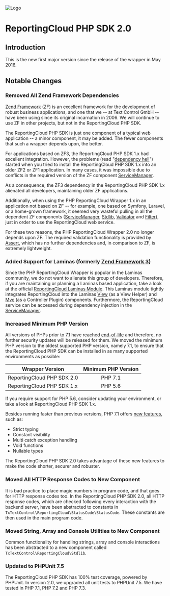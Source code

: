 ![Logo](../resource/rc_logo_512.png)

# ReportingCloud PHP SDK 2.0

## Introduction

This is the new first major version since the release of the wrapper in May 2016.

## Notable Changes

### Removed All Zend Framework Dependencies

[Zend Framework](https://framework.zend.com/) (ZF) is an excellent framework for the development of robust business applications, and one that we -- at Text Control GmbH -- have been using since its original incarnation in 2006. We will continue to use ZF in other projects, but not in the ReportingCloud PHP SDK.

The ReportingCloud PHP SDK is just one component of a typical web application -- a minor component, it may be added. The fewer components that such a wrapper depends upon, the better.

For applications based on ZF3, the ReportingCloud PHP SDK 1.x had excellent integration. However, the problems (read "[dependency hell](https://en.wikipedia.org/wiki/Dependency_hell)") started when you tried to install the ReportingCloud PHP SDK 1.x into an older ZF2 or ZF1 application. In many cases, it was impossible due to conflicts in the required version of the ZF component [ServiceManager](https://github.com/zendframework/zend-servicemanager).

As a consequence, the ZF3 dependency in the ReportingCloud PHP SDK 1.x alienated all developers, maintaining older ZF applications.

Additionally, when using the PHP ReportingCloud Wrapper 1.x in an application not based on ZF -- for example, one based on Symfony, Laravel, or a home-grown framework, it seemed very wasteful pulling in all the dependent ZF components ([ServiceManager](https://github.com/zendframework/zend-servicemanager), [Stdlib](https://github.com/zendframework/zend-stdlib), [Validator](https://github.com/zendframework/zend-validator) and [Filter](https://github.com/zendframework/zend-filter)), just in order to use the ReportingCloud web service.

For these two reasons, the PHP ReportingCloud Wrapper 2.0 no longer depends upon ZF. The required validation functionality is provided by [Assert](https://github.com/webmozart/assert), which has no further dependencies and, in comparison to ZF, is extremely lightweight.

### Added Support for Laminas (formerly [Zend Framework 3](https://github.com/TextControl/txtextcontrol-reportingcloud-php-laminas-module/blob/master/doc/zend-framework.md))

Since the PHP ReportingCloud Wrapper is popular in the Laminas community, we do not want to alienate this group of developers. Therefore, if you are maintaining or planning a Laminas based application, take a look at the official [ReportingCloud Laminas Module](https://github.com/TextControl/txtextcontrol-reportingcloud-php-laminas-module). This Laminas module tightly integrates ReportingCloud into the Laminas [View](https://github.com/laminas/laminas-view) (as a View Helper) and [Mvc](https://github.com/laminas/laminas-mvc) (as a Controller Plugin) components. Furthermore, the ReportingCloud service can be accessed during dependency injection in the [ServiceManager](https://github.com/laminas/laminas-servicemanager).

### Increased Minimum PHP Version

All versions of PHPs prior to 7.1 have reached [end-of-life](http://php.net/eol.php) and therefore, no further security updates will be released for them. We moved the minimum PHP version to the oldest supported PHP version, namely 7.1, to ensure that the ReportingCloud PHP SDK can be installed in as many supported environments as possible:

| Wrapper Version                | Minimum PHP Version |
| ------------------------------ |:-------------------:|
| ReportingCloud PHP SDK 2.0 | PHP 7.1             |
| ReportingCloud PHP SDK 1.x | PHP 5.6             |

If you require support for PHP 5.6, consider updating your environment, or take a look at ReportingCloud PHP SDK 1.x.

Besides running faster than previous versions, PHP 7.1 offers [new features](http://php.net/manual/de/migration71.new-features.php), such as:

- Strict typing
- Constant visibility
- Multi catch exception handling
- Void functions
- Nullable types

The ReportingCloud PHP SDK 2.0 takes advantage of these new features to make the code shorter, securer and robuster.

### Moved All HTTP Response Codes to New Component

It is bad practice to place magic numbers in program code, and that goes for HTTP response codes too. In the ReportingCloud PHP SDK 2.0, all HTTP response codes, which are checked following every interaction with the backend server, have been abstracted to constants in `TxTextControl\ReportingCloud\StatusCode\StatusCode`. These constants are then used in the main program code.

### Moved String, Array and Console Utilities to New Component

Common functionality for handling strings, array and console interactions has been abstracted to a new component called `TxTextControl\ReportingCloud\Stdlib`.

### Updated to PHPUnit 7.5

The ReportingCloud PHP SDK has 100% test coverage, powered by PHPUnit. In version 2.0, we upgraded all unit tests to PHPUnit 7.5. We have tested in PHP 7.1, PHP 7.2 and PHP 7.3.
